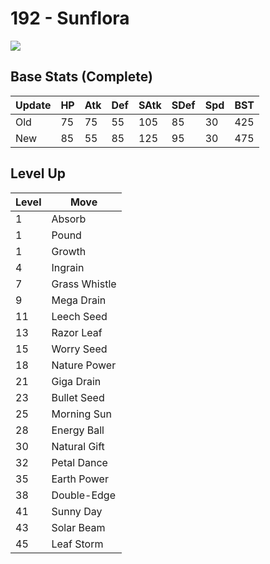 # 192 - Sunflora
![][192]

## Base Stats (Complete)

Update | HP | Atk | Def | SAtk | SDef | Spd | BST
---    | ---| --- | --- | ---  | ---  | --- | ---
Old    | 75 |  75 |  55 |  105  |  85  |  30  |  425
New    | 85 |  55 |  85 |  125  |  95  |  30  |  475

## Level Up

Level | Move
---   | ---
  1   | Absorb
  1   | Pound
  1   | Growth
  4   | Ingrain
  7   | Grass Whistle
  9   | Mega Drain
 11   | Leech Seed
 13   | Razor Leaf
 15   | Worry Seed
 18   | Nature Power
 21   | Giga Drain
 23   | Bullet Seed
 25   | Morning Sun
 28   | Energy Ball
 30   | Natural Gift
 32   | Petal Dance
 35   | Earth Power
 38   | Double-Edge
 41   | Sunny Day
 43   | Solar Beam
 45   | Leaf Storm



[192]: ../img/pokemon/192.png
